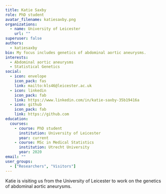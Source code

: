 ```yaml
---
title: Katie Saxby
role: PhD student
avatar_filename: katiesaxby.png
organizations:
  - name: University of Leicester
    url: ""
superuser: false
authors:
  - katiesaxby
bio: My focus includes genetics of abdominal aortic aneurysms.
interests:
  - Abdominal aortic aneurysms
  - Statistical Genetics
social:
  - icon: envelope
    icon_pack: fas
    link: mailto:kls46@leicester.ac.uk
  - icon: linkedin
    icon_pack: fab
    link: https://www.linkedin.com/in/katie-saxby-35b19416a
  - icon: github
    icon_pack: fab
    link: https://github.com
education:
  courses:
    - course: PhD student
      institution: University of Leicester
      year: current
    - course: MSc in Medical Statistics
      institution: Utrecht University
      year: 2020
email: ""
user_groups:
  - ["Researchers", "Visitors"]
---
```

Katie is visiting us from the University of Leicester to work on the genetics of abdominal aortic aneurysms.
